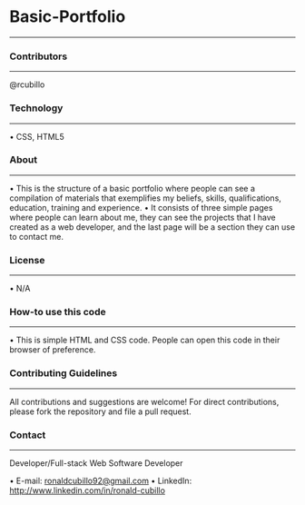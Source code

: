 
# Basic-Portfolio
___
### Contributors
___
@rcubillo

### Technology
___
•	CSS, HTML5

### About
___
•	This is the structure of a basic portfolio where people can see a compilation of materials that exemplifies my beliefs, skills, qualifications, education, training and experience.
•	It consists of three simple pages where people can learn about me, they can see the projects that I have created as a web developer, and the last page will be a section they can use to contact me.

### License
___
•	N/A

### How-to use this code
___
•	This is simple HTML and CSS code. People can open this code in their browser of preference.
### Contributing Guidelines
___
All contributions and suggestions are welcome! For direct contributions, please fork the repository and file a pull request.
### Contact
___
Developer/Full-stack Web Software Developer

•	E-mail: ronaldcubillo92@gmail.com
•	LinkedIn:  http://www.linkedin.com/in/ronald-cubillo
